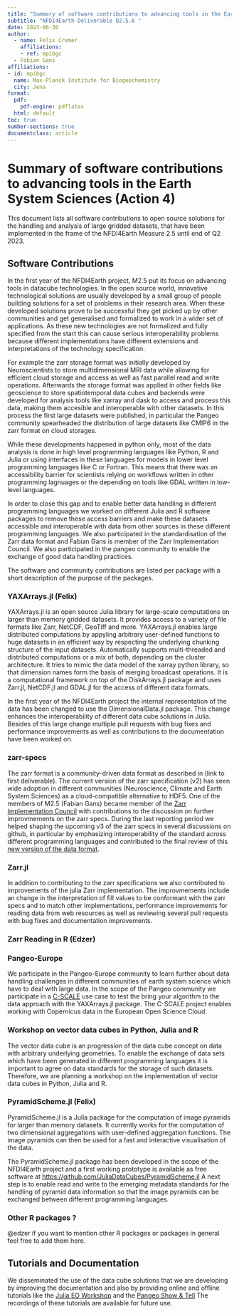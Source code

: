 ```yaml
---
title: "Summary of software contributions to advancing tools in the Earth System Sciences (Action 4)"
subtitle: "NFDI4Earth Deliverable D2.5.6 "
date: 2023-06-30
author: 
  - name: Felix Cremer
    affiliations:
    - ref: mpibgc
  - Fabian Gans
affiliations:
- id: mpibgc
  name: Max-Planck Institute for Biogeochemistry
  city: Jena
format:
  pdf:
    pdf-engine: pdflatex
  html: default
toc: true
number-sections: true
documentclass: article
---
```


# Summary of software contributions to advancing tools in the Earth System Sciences (Action 4)


This document lists all software contributions to open source solutions for the handling and analysis of large gridded datasets, that have been implemented in the frame of the NFDI4Earth  Measure 2.5 until end of Q2 2023. 


## Software Contributions 

In the first year of the NFDI4Earth project, M2.5 put its focus on advancing tools in datacube technologies. 
In the open source world, innovative technological solutions are usually developed by a small group of people building solutions for a set of problems in their research area. When these developed solutions prove to be successful they get picked up by other communities and get generalised and formalized to work in a wider set of applications. As these new technologies are not formalized and fully specified from the start this can cause serious interoperability problems because different implementations have different extensions and interpretations of the technology specification. 

For example the zarr storage format was initially developed by Neuroscientists to store multidimensional MRI data while allowing for efficient cloud storage and access as well as fast parallel read and write operations. Afterwards the storage format was applied in other fields like geoscience to store spatiotemporal data cubes and backends were developed for analysis tools like xarray and dask to access and process this data, making them accesible and interoperable with other datasets. In this process the first large datasets were published, in particular the Pangeo community spearheaded the distribution of large datasets like CMIP6 in the zarr format on cloud storages. 

While these developments happened in python only, most of the data analysis is done in high level programming languages like Python, R and Julia or using interfaces in these languages for models in lower level programming languages like C or Fortran. This means that there was an accessibility barrier for scientists relying on workflows written in other programming lagnuages or the depending on tools like GDAL written in low-level languages. 

In order to close this gap and to enable better data handling in different programming languages we worked on different Julia and R software packages to remove these access barriers and make these datasets accessible and interoperable with data from other sources in these different programming languages. 
We also participated in the standardisation of the Zarr data format and Fabian Gans is member of the Zarr Implementation Council. We also participated in the pangeo community to enable the exchange of good data handling practices.

The software and community contributions are listed per package with a short description of the purpose of the packages.

### YAXArrays.jl (Felix)
YAXArrays.jl is an open source Julia library for large-scale computations on larger than memory gridded datasets. It provides access to a variety of file formats like Zarr, NetCDF, GeoTiff and more. 
YAXArrays.jl enables large distributed computations by appyling arbitrary user-defined functions to huge datasets in an efficient way by respecting the underlying chunking structure of the input datasets. 
Automatically supports multi-threaded and distributed computations or a mix of both, depending on the cluster architecture. 
It tries to mimic the data model of the xarray python library, so that dimension names form the basis of merging broadcast operations.
It is a computational framework on top of the DiskArrays.jl package and uses Zarr.jl, NetCDF.jl and GDAL.jl for the access of different data formats.

In the first year of the NFDI4Earth project the internal representation of the data has been changed to use the DimensionalData.jl package. 
This change enhances the interoperability of different data cube solutions in Julia. 
Besides of this large change multiple pull requests with bug fixes and performance improvements as well as contributions to the documentation have been worked on.

### zarr-specs

The zarr format is a community-driven data format as described in (link to first deliverable). The current version of the zarr specification (v2) has seen wide adoption in different communities (Neuroscience, Climate and Earth System Sciences) as a cloud-compatible alternative to HDF5. One of the members of M2.5 (Fabian Gans) became member of the [Zarr Implementation Council](https://zarr.dev/zeps/zic/) with contributions to the discussion on further improvmements on the zarr specs. During the last reporting period we helped shaping the upcoming v3 of the zarr specs in several discussions on github, in particular by emphasizing interoperability of the standard across different programming languages and contributed to the final review of this [new version of the data format](https://zarr.dev/zeps/draft/ZEP0001.html). 



### Zarr.jl

In addition to contributing to the zarr specifications we also contributed to improvements of the julia Zarr implementation. The improvmements include an change in the interpretation of fill values to be conformant with the zarr specs and to match other implementations, performance improvements for reading data from web resources as well as reviewing several pull requests with bug fixes and documentation improvements. 

### Zarr Reading in R (Edzer)

### Pangeo-Europe
We participate in the Pangeo-Europe community to learn further about data handling challenges in different communities of earth system science which have to deal with large data. 
In the scope of the Pangeo community we participate in a [C-SCALE](https://c-scale.eu/) use case to test the bring your algorithm to the data approach with the YAXArrays.jl package. The C-SCALE project enables working with Copernicus data in the European Open Science Cloud. 

### Workshop on vector data cubes in Python, Julia and R

The vector data cube is an progression of the data cube concept on data with arbitrary underlying geometries.
To enable the exchange of data sets which have been generated in different programming languages it is important to agree on data standards for the storage of such datasets. 
Therefore, we are planning a workshop on the implementation of vector data cubes in Python, Julia and R. 


### PyramidScheme.jl (Felix)

PyramidScheme.jl is a Julia package for the computation of image pyramids for larger than memory datasets. It currently works for the computation of two dimensional aggregations with user-defined aggregation functions. 
The image pyramids can then be used for a fast and interactive visualisation of the data.

The PyramidScheme.jl package has been developed in the scope of the NFDI4Earth project and a first working prototype is available as free software at https://github.com/JuliaDataCubes/PyramidScheme.jl
A next step is to  enable read and write to the emerging metadata standards for the handling of pyramid data information so that the image pyramids can be exchanged between different programming languages. 




### Other R packages ?
@edzer if you want to mention other R packages or packages in general feel free to add them here.

## Tutorials and Documentation

We disseminated the use of the data cube solutions that we are developing by improving the documentation 
and also by providing online and offline tutorials like the [Julia EO Workshop](https://aircentre.github.io/JuliaEO/) and the [Pangeo Show & Tell](https://reliance.rohub.org/77a61d94-3318-4d33-a3c0-4730e7026fdb?activetab=overview)
The recordings of these tutorials are available for future use.

